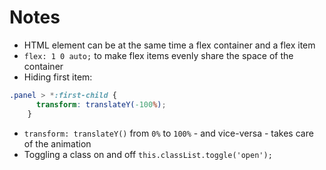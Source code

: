 # Notes

- HTML element can be at the same time a flex container and a flex item
- `flex: 1 0 auto;` to make flex items evenly share the space of the container
- Hiding first item:
```css
.panel > *:first-child {
      transform: translateY(-100%);
    }
```
- `transform: translateY()` from `0%` to `100%` - and vice-versa - takes care of the animation
- Toggling a class on and off `this.classList.toggle('open');`

